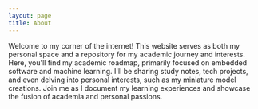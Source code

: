 ```yaml
---
layout: page
title: About
---
```


<p class="message">
  Welcome to my corner of the internet! This website serves as both my personal space and a repository for my academic journey and interests. Here, you'll find my academic roadmap, primarily focused on embedded software and machine learning. I'll be sharing study notes, tech projects, and even delving into personal interests, such as my miniature model creations. Join me as I document my learning experiences and showcase the fusion of academia and personal passions.
</p>


